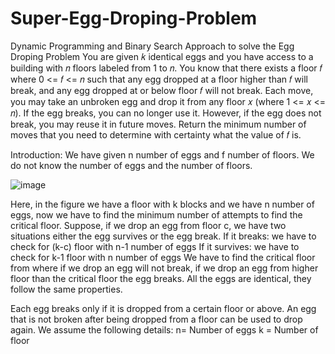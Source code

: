 # Super-Egg-Droping-Problem

Dynamic Programming and Binary Search Approach to solve the Egg Droping Problem You are given 𝑘 identical eggs and you have access to a building with 𝑛 floors labeled from 1 to 𝑛. You know that there exists a floor 𝑓 where 0 <= 𝑓 <= 𝑛 such that any egg dropped at a floor higher than 𝑓 will break, and any egg dropped at or below floor 𝑓 will not break. Each move, you may take an unbroken egg and drop it from any floor 𝑥 (where 1 <= 𝑥 <= 𝑛). If the egg breaks, you can no longer use it. However, if the egg does not break, you may reuse it in future moves. Return the minimum number of moves that you need to determine with certainty what the value of 𝑓 is.

Introduction: We have given n number of eggs and f number of floors. We do not know the number of eggs and the number of floors.

![image](https://user-images.githubusercontent.com/92689432/228456652-5f09c1a4-b9c3-4f74-90b4-7650c3938af8.png)

Here, in the figure we have a floor with k blocks and we have n number of eggs, now we have to find the minimum number of attempts to find the critical floor. Suppose, if we drop an egg from floor c, we have two situations either the egg survives or the egg break. If it breaks: we have to check for (k-c) floor with n-1 number of eggs If it survives: we have to check for k-1 floor with n number of eggs We have to find the critical floor from where if we drop an egg will not break, if we drop an egg from higher floor than the critical floor the egg breaks. All the eggs are identical, they follow the same properties.

Each egg breaks only if it is dropped from a certain floor or above.
An egg that is not broken after being dropped from a floor can be used to drop again. We assume the following details:
n= Number of eggs k = Number of floor
